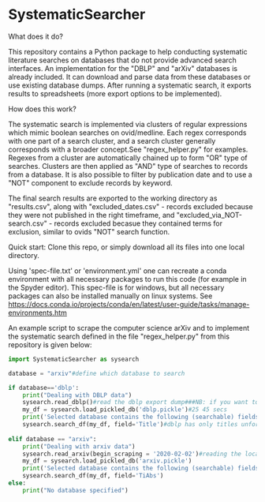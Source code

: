 # SystematicSearcher

What does it do?

This repository contains a Python package to help conducting systematic literature searches on databases that do not provide advanced search interfaces. An implementation for the "DBLP" and "arXiv" databases is already included. It can download and parse data from these databases or use existing database dumps. After running a systematic search, it exports results to spreadsheets (more export options to be implemented).

How does this work?

The systematic search is implemented via clusters of regular expressions which mimic boolean searches on ovid/medline. Each regex corresponds with one part of a search cluster, and a search cluster generally corresponds with a broader concept.See "regex_helper.py" for examples. Regexes from a cluster are automatically chained up to form "OR" type of searches. Clusters are then applied as "AND" type of searches to records from a database. It is also possible to filter by publication date and to use a "NOT" component to exclude records by keyword.

The final search results are exported to the working directory as "results.csv", along with "excluded_dates.csv" - records excluded because they were not published in the right timeframe, and "excluded_via_NOT-search.csv" - records excluded becasue they contained terms for exclusion, similar to ovids "NOT" search function.

Quick start:
Clone this repo, or simply download all its files into one local directory.

Using 'spec-file.txt' or 'environment.yml' one can recreate a conda environment with all necessary packages to run this code (for example in the Spyder editor). This spec-file is for windows, but all necessary packages can also be installed manually on linux systems. See https://docs.conda.io/projects/conda/en/latest/user-guide/tasks/manage-environments.htm

An example script to scrape the computer science arXiv and to implement the systematic search defined in the file "regex_helper.py" from this repository is given below:

```python
import SystematicSearcher as sysearch

database = "arxiv"#define which database to search

if database=='dblp':  
    print("Dealing with DBLP data")
    sysearch.read_dblp()#read the dblp export dump###NB: if you want to search the dblp, please download the database and its dtd file and unzip it in your working directory: https://dblp.uni-trier.de/faq/How+can+I+download+the+whole+dblp+dataset
    my_df = sysearch.load_pickled_db('dblp.pickle')#25 45 secs
    print('Selected database contains the following (searchable) fields: {}'.format(my_df.columns))
    sysearch.search_df(my_df, field='Title')#dblp has only titles unfortunately#search the specified fild with the pre-defined systematic search and save results to spreadsheet
    
elif database == "arxiv":
    print("Dealing with arxiv data")
    sysearch.read_arxiv(begin_scraping = '2020-02-02')#reading the local arxiv data. if there is no data, it scrapes it from arxiv api  
    my_df = sysearch.load_pickled_db('arxiv.pickle')
    print('Selected database contains the following (searchable) fields: {}'.format(my_df.columns))
    sysearch.search_df(my_df, field='TiAbs')
else:
    print("No database specified")    
    
```    


